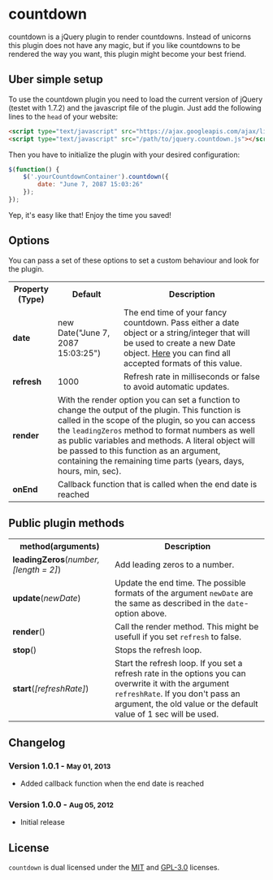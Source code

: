 # countdown

countdown is a jQuery plugin to render countdowns. Instead of unicorns this plugin does not have any magic, but if you like countdowns to be rendered the way you want, this plugin might become your best friend.

## Uber simple setup

To use the countdown plugin you need to load the current version of jQuery (testet with 1.7.2) and the javascript file of the plugin.
Just add the following lines to the `head` of your website:

```html
<script type="text/javascript" src="https://ajax.googleapis.com/ajax/libs/jquery/1.7.2/jquery.min.js"></script>
<script type="text/javascript" src="/path/to/jquery.countdown.js"></script>
```

Then you have to initialize the plugin with your desired configuration:

```js
$(function() {
    $('.yourCountdownContainer').countdown({
        date: "June 7, 2087 15:03:26"
    });
});
```

Yep, it's easy like that! Enjoy the time you saved!

## Options

You can pass a set of these options to set a custom behaviour and look for the plugin.

<table>
    <tr>
        <th>Property (Type)</th>
        <th>Default</th>
        <th>Description</th>
    </tr>
    <tr>
        <td><strong>date</strong></td>
        <td>new Date("June 7, 2087 15:03:25")</td>
        <td>The end time of your fancy countdown. Pass either a date object or a string/integer that will be used to create a new Date object. <a href="https://developer.mozilla.org/en-US/docs/JavaScript/Reference/Global_Objects/Date" target="_blank">Here</a> you can find all accepted formats of this value.</td>
    </tr>
    <tr>
        <td><strong>refresh</strong></td>
        <td>1000</td>
        <td>Refresh rate in milliseconds or false to avoid automatic updates.</td>
    </tr>
    <tr>
        <td><strong>render</strong></td>
        <td colspan="2">With the render option you can set a function to change the output of the plugin. This function is called in the scope of the plugin, so you can access the <code>leadingZeros</code> method to format numbers as well as public variables and methods. A literal object will be passed to this function as an argument, containing the remaining time parts (years, days, hours, min, sec).</td>
    </tr>
    <tr>
    	<td><strong>onEnd</strong></td>
        <td colspan="2">Callback function that is called when the end date is reached</td>
    </tr>
</table>

## Public plugin methods

<table>
    <tr>
        <th>method(arguments)</th>
        <th>Description</th>
    </tr>
    <tr>
        <td><strong>leadingZeros</strong>(<em>number, [length = 2]</em>)</td>
        <td>Add leading zeros to a number.</td>
    </tr>
    <tr>
        <td><strong>update</strong>(<em>newDate</em>)</td>
        <td>Update the end time. The possible formats of the argument <code>newDate</code> are the same as described in the <code>date</code>-option above.</td>
    </tr>
    <tr>
        <td><strong>render</strong>()</td>
        <td>Call the render method. This might be usefull if you set <code>refresh</code> to false.</td>
    </tr>
    <tr>
        <td><strong>stop</strong>()</td>
        <td>Stops the refresh loop.</td>
    </tr>
    <tr>
        <td><strong>start</strong>(<em>[refreshRate]</em>)</td>
        <td>Start the refresh loop. If you set a refresh rate in the options you can overwrite it with the argument <code>refreshRate</code>. If you don't pass an argument, the old value or the default value of 1 sec will be used.</td>
    </tr>
</table>

## Changelog

### Version 1.0.1 - <small>May 01, 2013</small>
* Added callback function when the end date is reached

### Version 1.0.0 - <small>Aug 05, 2012</small>
* Initial release

## License

`countdown` is dual licensed under the [MIT](http://www.opensource.org/licenses/mit-license.php) and [GPL-3.0](http://opensource.org/licenses/GPL-3.0) licenses.

